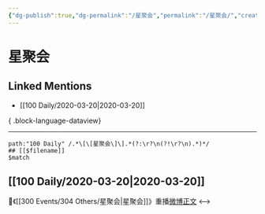 ```yaml
---
{"dg-publish":true,"dg-permalink":"/星聚会","permalink":"/星聚会/","created":"2023-04-03T14:37:11.000+08:00","updated":"2023-04-10T17:08:46.000+08:00"}
---
```


# 星聚会

## Linked Mentions
- [[100 Daily/2020-03-20\|2020-03-20]]

{ .block-language-dataview}

---

```expander
path:"100 Daily" /.*\[\[星聚会\]\].*(?:\r?\n(?!\r?\n).*)*/
## [[$filename]]
$match
```
## [[100 Daily/2020-03-20\|2020-03-20]]
🌿《[[300 Events/304 Others/星聚会\|星聚会]]》重播[微博正文](https://m.weibo.cn/6466290670/4484566334869305)
<-->
